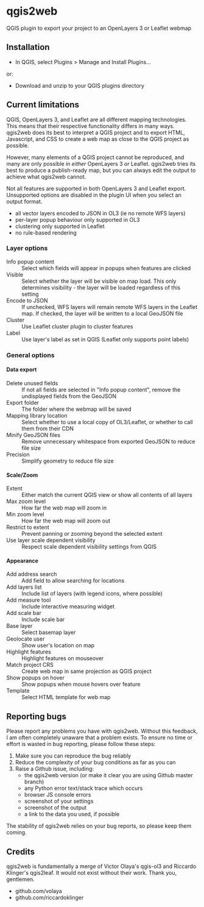 <h1>qgis2web</h1>
<p>QGIS plugin to export your project to an OpenLayers 3 or Leaflet webmap</p>

<h2>Installation</h2>
<ul>
    <li>In QGIS, select Plugins > Manage and Install Plugins...</li>
</ul>
<p>or:</p>
<ul>
    <li>Download and unzip to your QGIS plugins directory</li>
</ul>

<h2>Current limitations</h2>
<p>QGIS, OpenLayers 3, and Leaflet are all different mapping technologies. This means that their respective functionality differs in many ways. qgis2web does its best to interpret a QGIS project and to export HTML, Javascript, and CSS to create a web map as close to the QGIS project as possible.</p>
<p>However, many elements of a QGIS project cannot be reproduced, and many are only possible in <em>either</em> OpenLayers 3 <em>or</em> Leaflet. qgis2web tries its best to produce a publish-ready map, but you can always edit the output to achieve what qgis2web cannot.</p>
<p>Not all features are supported in both OpenLayers 3 and Leaflet export. Unsupported options are disabled in the plugin UI when you select an output format.</p>
<ul>
    <li>all vector layers encoded to JSON in OL3 (ie no remote WFS layers)</li>
    <li>per-layer popup behaviour only supported in OL3</li>
    <li>clustering only supported in Leaflet</li>
    <li>no rule-based rendering</li>
</ul>

<h3>Layer options</h3>
<dl>
    <dt>Info popup content</dt>
        <dd>Select which fields will appear in popups when features are clicked</dd> 
    <dt>Visible</dt>
        <dd>Select whether the layer will be visible on map load. This only determines visibility - the layer will be loaded regardless of this setting</dd> 
    <dt>Encode to JSON</dt>
        <dd>If unchecked, WFS layers will remain remote WFS layers in the Leaflet map. If checked, the layer will be written to a local GeoJSON file</dd>
    <dt>Cluster</dt>
        <dd>Use Leaflet cluster plugin to cluster features</dd>
    <dt>Label</dt>
        <dd>Use layer's label as set in QGIS (Leaflet only supports point labels)</dd>
</dl>

<h3>General options</h3>

<h4>Data export</h4>
<dl>
    <dt>Delete unused fields</dt>
        <dd>If not all fields are selected in "Info popup content", remove the undisplayed fields from the GeoJSON</dd>
    <dt>Export folder</dt>
        <dd>The folder where the webmap will be saved</dd> 
    <dt>Mapping library location</dt>
        <dd>Select whether to use a local copy of OL3/Leaflet, or whether to call them from their CDN</dd>
    <dt>Minify GeoJSON files</dt>
        <dd>Remove unnecessary whitespace from exported GeoJSON to reduce file size</dd>
    <dt>Precision</dt>
        <dd>Simplify geometry to reduce file size</dd>
</dl>

<h4>Scale/Zoom</h4>
<dl>
    <dt>Extent</dt>
        <dd>Either match the current QGIS view or show all contents of all layers</dd>
    <dt>Max zoom level</dt>
        <dd>How far the web map will zoom in</dd>
    <dt>Min zoom level</dt>
        <dd>How far the web map will zoom out</dd>
    <dt>Restrict to extent</dt>
        <dd>Prevent panning or zooming beyond the selected extent</dd>
    <dt>Use layer scale dependent visibility</dt>
        <dd>Respect scale dependent visibility settings from QGIS</dd>
</dl>

<h4>Appearance</h4>
<dl>
    <dt>Add address search</dt>
        <dd>Add field to allow searching for locations</dd>
    <dt>Add layers list</dt>
        <dd>Include list of layers (with legend icons, where possible)</dd>
    <dt>Add measure tool</dt>
        <dd>Include interactive measuring widget</dd>
    <dt>Add scale bar</dt>
        <dd>Include scale bar</dd>
    <dt>Base layer</dt>
        <dd>Select basemap layer</dd>
    <dt>Geolocate user</dt>
        <dd>Show user's location on map</dd>
    <dt>Highlight features</dt>
        <dd>Highlight features on mouseover</dd>
    <dt>Match project CRS</dt>
        <dd>Create web map in same projection as QGIS project</dd>
    <dt>Show popups on hover</dt>
        <dd>Show popups when mouse hovers over feature</dd>
    <dt>Template</dt>
        <dd>Select HTML template for web map</dd>
</dl>

<h2>Reporting bugs</h2>
<p>Please report any problems you have with qgis2web. Without this feedback, I am often completely unaware that a problem exists. To ensure no time or effort is wasted in bug reporting, please follow these steps:</p>
<ol>
    <li>Make sure you can reproduce the bug reliably</li>
    <li>Reduce the complexity of your bug conditions as far as you can</li>
    <li>Raise a Github issue, including:
    <ul>
        <li>the qgis2web version (or make it clear you are using Github master branch)</li>
        <li>any Python error text/stack trace which occurs</li>
        <li>browser JS console errors</li>
        <li>screenshot of your settings</li>
        <li>screenshot of the output</li>
        <li>a link to the data you used, if possible</li>
    </ul></li>
</ol>
<p>The stability of qgis2web relies on your bug reports, so please keep them coming.</p>

<h2>Credits</h2>
<p>qgis2web is fundamentally a merge of Victor Olaya's qgis-ol3 and Riccardo Klinger's qgis2leaf. It would not exist without their work. Thank you, gentlemen.</p>

<ul><li>github.com/volaya</li>
<li>github.com/riccardoklinger</li></ul>
